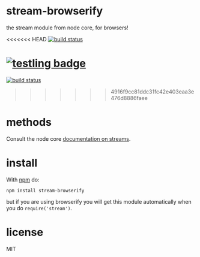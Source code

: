 # stream-browserify

the stream module from node core, for browsers!

<<<<<<< HEAD
[![build status](https://secure.travis-ci.org/substack/stream-browserify.png)](http://travis-ci.org/substack/stream-browserify)

[![testling badge](https://ci.testling.com/substack/stream-browserify.png)](https://ci.testling.com/substack/stream-browserify)
=======
[![build status](https://secure.travis-ci.org/substack/stream-browserify.svg)](http://travis-ci.org/substack/stream-browserify)
>>>>>>> 4916f9cc81ddc31fc42e403eaa3e476d8886faee

# methods

Consult the node core
[documentation on streams](http://nodejs.org/docs/latest/api/stream.html).

# install

With [npm](https://npmjs.org) do:

```
npm install stream-browserify
```

but if you are using browserify you will get this module automatically when you
do `require('stream')`.

# license

MIT
